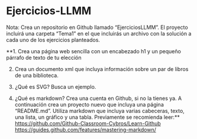 # Ejercicios-LLMM
Nota: Crea un repositorio en Github llamado “EjerciciosLLMM”. El proyecto incluirá una carpeta “Tema1” en el que incluirás un archivo con la solución a cada uno de los ejercicios planteados.

**1. Crea una página web sencilla con un encabezado h1 y un pequeño párrafo de texto de tu elección

2. Crea un documento xml que incluya información sobre un par de libros de una biblioteca.

3. ¿Qué es SVG? Busca un ejemplo.

4. ¿Qué es markdown? Crea una cuenta en Github, si no la tienes ya. A continuación crea un proyecto nuevo que incluya una página “README.md”. Utiliza markdown que incluya varias cabeceras, texto, una lista, un gráfico y una tabla. Previamente se recomienda leer:**
https://github.com/Github-Classroom-Cybros/Learn-Github
https://guides.github.com/features/mastering-markdown/ 





